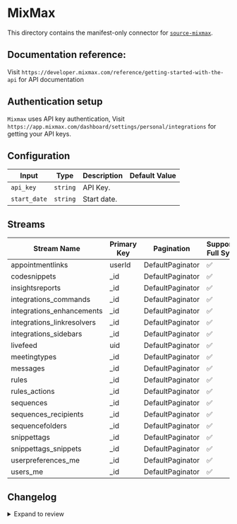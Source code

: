# MixMax
This directory contains the manifest-only connector for [`source-mixmax`](https://app.mixmax.com/).

## Documentation reference:
Visit `https://developer.mixmax.com/reference/getting-started-with-the-api` for API documentation

## Authentication setup
`Mixmax` uses API key authentication, Visit `https://app.mixmax.com/dashboard/settings/personal/integrations` for getting your API keys.

## Configuration

| Input | Type | Description | Default Value |
|-------|------|-------------|---------------|
| `api_key` | `string` | API Key.  |  |
| `start_date` | `string` | Start date.  |  |

## Streams
| Stream Name | Primary Key | Pagination | Supports Full Sync | Supports Incremental |
|-------------|-------------|------------|---------------------|----------------------|
| appointmentlinks | userId | DefaultPaginator | ✅ |  ❌  |
| codesnippets | _id | DefaultPaginator | ✅ |  ✅  |
| insightsreports | _id | DefaultPaginator | ✅ |  ✅  |
| integrations_commands | _id | DefaultPaginator | ✅ |  ❌  |
| integrations_enhancements | _id | DefaultPaginator | ✅ |  ❌  |
| integrations_linkresolvers | _id | DefaultPaginator | ✅ |  ✅  |
| integrations_sidebars | _id | DefaultPaginator | ✅ |  ❌  |
| livefeed | uid | DefaultPaginator | ✅ |  ❌  |
| meetingtypes | _id | DefaultPaginator | ✅ |  ✅  |
| messages | _id | DefaultPaginator | ✅ |  ✅  |
| rules | _id | DefaultPaginator | ✅ |  ✅  |
| rules_actions | _id | DefaultPaginator | ✅ |  ✅  |
| sequences | _id | DefaultPaginator | ✅ |  ✅  |
| sequences_recipients | _id | DefaultPaginator | ✅ |  ✅  |
| sequencefolders | _id | DefaultPaginator | ✅ |  ✅  |
| snippettags | _id | DefaultPaginator | ✅ |  ✅  |
| snippettags_snippets | _id | DefaultPaginator | ✅ |  ✅  |
| userpreferences_me | _id | DefaultPaginator | ✅ |  ❌  |
| users_me | _id | DefaultPaginator | ✅ |  ❌  |

## Changelog

<details>
  <summary>Expand to review</summary>

| Version | Date | Pull Request | Subject |
| ------------------ | ------------ | --- | ---------------- |
| 0.1.18 | 2025-10-29 | [69041](https://github.com/airbytehq/airbyte/pull/69041) | Update dependencies |
| 0.1.17 | 2025-10-21 | [68419](https://github.com/airbytehq/airbyte/pull/68419) | Update dependencies |
| 0.1.16 | 2025-10-14 | [67821](https://github.com/airbytehq/airbyte/pull/67821) | Update dependencies |
| 0.1.15 | 2025-10-07 | [67386](https://github.com/airbytehq/airbyte/pull/67386) | Update dependencies |
| 0.1.14 | 2025-09-30 | [66334](https://github.com/airbytehq/airbyte/pull/66334) | Update dependencies |
| 0.1.13 | 2025-09-09 | [65803](https://github.com/airbytehq/airbyte/pull/65803) | Update dependencies |
| 0.1.12 | 2025-08-23 | [65227](https://github.com/airbytehq/airbyte/pull/65227) | Update dependencies |
| 0.1.11 | 2025-08-09 | [64717](https://github.com/airbytehq/airbyte/pull/64717) | Update dependencies |
| 0.1.10 | 2025-08-02 | [64259](https://github.com/airbytehq/airbyte/pull/64259) | Update dependencies |
| 0.1.9 | 2025-07-26 | [63910](https://github.com/airbytehq/airbyte/pull/63910) | Update dependencies |
| 0.1.8 | 2025-07-19 | [63416](https://github.com/airbytehq/airbyte/pull/63416) | Update dependencies |
| 0.1.7 | 2025-07-12 | [63191](https://github.com/airbytehq/airbyte/pull/63191) | Update dependencies |
| 0.1.6 | 2025-07-05 | [62549](https://github.com/airbytehq/airbyte/pull/62549) | Update dependencies |
| 0.1.5 | 2025-06-28 | [62362](https://github.com/airbytehq/airbyte/pull/62362) | Update dependencies |
| 0.1.4 | 2025-06-21 | [61922](https://github.com/airbytehq/airbyte/pull/61922) | Update dependencies |
| 0.1.3 | 2025-06-14 | [61068](https://github.com/airbytehq/airbyte/pull/61068) | Update dependencies |
| 0.1.2 | 2025-05-24 | [60435](https://github.com/airbytehq/airbyte/pull/60435) | Update dependencies |
| 0.1.1 | 2025-05-10 | [60095](https://github.com/airbytehq/airbyte/pull/60095) | Update dependencies |
| 0.1.0 | 2025-05-05 | [59160](https://github.com/airbytehq/airbyte/pull/59160) | Changes to livefeed and unsubscribes stream |
| 0.0.25 | 2025-05-03 | [59476](https://github.com/airbytehq/airbyte/pull/59476) | Update dependencies |
| 0.0.24 | 2025-04-27 | [59045](https://github.com/airbytehq/airbyte/pull/59045) | Update dependencies |
| 0.0.23 | 2025-04-19 | [58474](https://github.com/airbytehq/airbyte/pull/58474) | Update dependencies |
| 0.0.22 | 2025-04-12 | [57864](https://github.com/airbytehq/airbyte/pull/57864) | Update dependencies |
| 0.0.21 | 2025-04-05 | [57040](https://github.com/airbytehq/airbyte/pull/57040) | Update dependencies |
| 0.0.20 | 2025-03-29 | [56668](https://github.com/airbytehq/airbyte/pull/56668) | Update dependencies |
| 0.0.19 | 2025-03-22 | [56001](https://github.com/airbytehq/airbyte/pull/56001) | Update dependencies |
| 0.0.18 | 2025-03-08 | [55489](https://github.com/airbytehq/airbyte/pull/55489) | Update dependencies |
| 0.0.17 | 2025-03-01 | [54809](https://github.com/airbytehq/airbyte/pull/54809) | Update dependencies |
| 0.0.16 | 2025-02-22 | [54360](https://github.com/airbytehq/airbyte/pull/54360) | Update dependencies |
| 0.0.15 | 2025-02-15 | [53832](https://github.com/airbytehq/airbyte/pull/53832) | Update dependencies |
| 0.0.14 | 2025-02-08 | [53273](https://github.com/airbytehq/airbyte/pull/53273) | Update dependencies |
| 0.0.13 | 2025-02-01 | [52776](https://github.com/airbytehq/airbyte/pull/52776) | Update dependencies |
| 0.0.12 | 2025-01-25 | [52227](https://github.com/airbytehq/airbyte/pull/52227) | Update dependencies |
| 0.0.11 | 2025-01-18 | [51819](https://github.com/airbytehq/airbyte/pull/51819) | Update dependencies |
| 0.0.10 | 2025-01-11 | [51209](https://github.com/airbytehq/airbyte/pull/51209) | Update dependencies |
| 0.0.9 | 2024-12-28 | [50605](https://github.com/airbytehq/airbyte/pull/50605) | Update dependencies |
| 0.0.8 | 2024-12-21 | [50105](https://github.com/airbytehq/airbyte/pull/50105) | Update dependencies |
| 0.0.7 | 2024-12-14 | [49604](https://github.com/airbytehq/airbyte/pull/49604) | Update dependencies |
| 0.0.6 | 2024-12-12 | [49267](https://github.com/airbytehq/airbyte/pull/49267) | Update dependencies |
| 0.0.5 | 2024-12-11 | [48986](https://github.com/airbytehq/airbyte/pull/48986) | Starting with this version, the Docker image is now rootless. Please note that this and future versions will not be compatible with Airbyte versions earlier than 0.64 |
| 0.0.4 | 2024-11-04 | [48160](https://github.com/airbytehq/airbyte/pull/48160) | Update dependencies |
| 0.0.3 | 2024-10-29 | [47838](https://github.com/airbytehq/airbyte/pull/47838) | Update dependencies |
| 0.0.2 | 2024-10-28 | [47578](https://github.com/airbytehq/airbyte/pull/47578) | Update dependencies |
| 0.0.1 | 2024-09-26 | [45921](https://github.com/airbytehq/airbyte/pull/45921) | Initial release by [@btkcodedev](https://github.com/btkcodedev) via Connector Builder |

</details>
